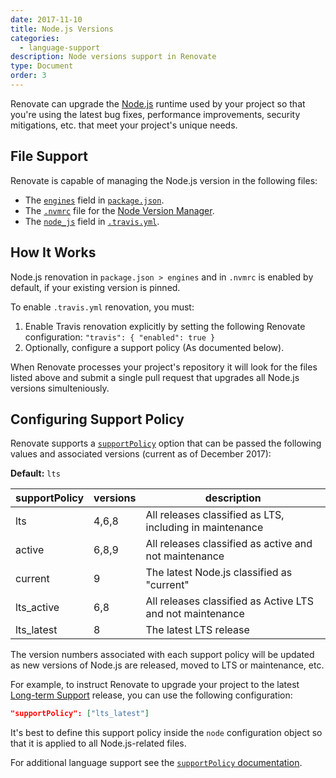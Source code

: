 ```yaml
---
date: 2017-11-10
title: Node.js Versions
categories:
  - language-support
description: Node versions support in Renovate
type: Document
order: 3
---
```


Renovate can upgrade the [Node.js](https://nodejs.org/en/) runtime used by your project so that you're using the latest bug fixes, performance improvements, security mitigations, etc. that meet your project's unique needs.

## File Support

Renovate is capable of managing the Node.js version in the following files:

* The [`engines`](https://docs.npmjs.com/files/package.json#engines) field in [`package.json`](https://docs.npmjs.com/files/package.json).
* The [`.nvmrc`](https://github.com/creationix/nvm#nvmrc) file for the [Node Version Manager](https://github.com/creationix/nvm).
* The [`node_js`](https://docs.travis-ci.com/user/languages/javascript-with-nodejs/#Specifying-Node.js-versions) field in [`.travis.yml`](https://docs.travis-ci.com/user/customizing-the-build/).

## How It Works

Node.js renovation in `package.json > engines` and in `.nvmrc` is enabled by default, if your existing version is pinned.

To enable `.travis.yml` renovation, you must:
1. Enable Travis renovation explicitly by setting the following Renovate configuration: `"travis": { "enabled": true }`
2. Optionally, configure a support policy (As documented below).

When Renovate processes your project's repository it will look for the files listed above and submit a single pull request that upgrades all Node.js versions simulteniously.

## Configuring Support Policy

Renovate supports a [`supportPolicy`](https://renovateapp.com/docs/configuration-reference/configuration-options#supportpolicy) option that can be passed the following values and associated versions (current as of December 2017):

**Default:** `lts`

| supportPolicy | versions | description                                               |
| ------------- | -------- | --------------------------------------------------------- |
| lts           | 4,6,8    | All releases classified as LTS, including in maintenance  |
| active        | 6,8,9    | All releases classified as active and not maintenance     |
| current       | 9        | The latest Node.js classified as "current"                |
| lts_active    | 6,8      | All releases classified as Active LTS and not maintenance |
| lts_latest    | 8        | The latest LTS release                                    |

The version numbers associated with each support policy will be updated as new versions of Node.js are released, moved to LTS or maintenance, etc.

For example, to instruct Renovate to upgrade your project to the latest [Long-term Support](https://github.com/nodejs/Release#release-plan) release, you can use the following configuration:

```json
"supportPolicy": ["lts_latest"]
```

It's best to define this support policy inside the `node` configuration object so that it is applied to all Node.js-related files.

For additional language support see the [`supportPolicy` documentation](https://renovateapp.com/docs/configuration-reference/configuration-options#supportpolicy).
